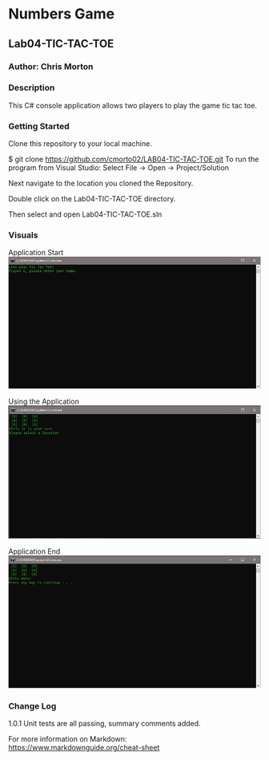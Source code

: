 # Numbers Game 

## Lab04-TIC-TAC-TOE

### Author: Chris Morton

### Description

This C# console application allows two players to play the game tic tac toe.


### Getting Started

Clone this repository to your local machine.

$ git clone https://github.com/cmorto02/LAB04-TIC-TAC-TOE.git
To run the program from Visual Studio:
Select File -> Open -> Project/Solution

Next navigate to the location you cloned the Repository.

Double click on the Lab04-TIC-TAC-TOE directory.

Then select and open Lab04-TIC-TAC-TOE.sln

### Visuals

Application Start
![alt text](https://github.com/cmorto02/LAB04-TIC-TAC-TOE/blob/master/Lab04_TicTacToe/images/ttt%20start.JPG)

Using the Application
![alt text](https://github.com/cmorto02/LAB04-TIC-TAC-TOE/blob/master/Lab04_TicTacToe/images/ttt%20during.JPG)

Application End
![alt text](https://github.com/cmorto02/LAB04-TIC-TAC-TOE/blob/master/Lab04_TicTacToe/images/ttt%20complete.JPG)

### Change Log
1.0.1
Unit tests are all passing, summary comments added.

For more information on Markdown: https://www.markdownguide.org/cheat-sheet
